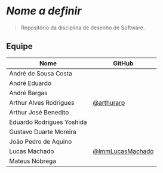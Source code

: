 
# *Nome a definir*

> Repositório da disciplina de desenho de Software.

## Equipe

| Nome | GitHub|
|--|--|
| André de Sousa Costa |  |
| André Eduardo |  |
| André Bargas |  |
| Arthur Alves Rodrigues | [@arthurarp](https://github.com/arthurarp) |
| Arthur José Benedito |  |
| Eduardo Rodrigues Yoshida |  |
| Gustavo Duarte Moreira |  |
| João Pedro de Aquino |  |
| Lucas Machado | [@lmmLucasMachado](https://github.com/lmmLucasMachado) |
| Mateus Nóbrega |  |




